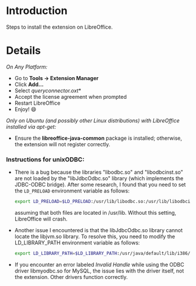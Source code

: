 # Introduction

Steps to install the extension on LibreOffice.

# Details

*On Any Platform:*

- Go to **Tools -> Extension Manager**  
- Click **Add...**  
- Select **queryconnector*.oxt**  
- Accept the license agreement when prompted  
- Restart LibreOffice  
- Enjoy! 😄

*Only on Ubuntu (and possibly other Linux distributions) with LibreOffice installed via apt-get:*

- Ensure the **libreoffice-java-common** package is installed; otherwise, the extension will not register correctly.

### Instructions for unixODBC:

* There is a bug because the libraries "libodbc.so" and "libodbcinst.so" are not loaded by the "libJdbcOdbc.so" library (which implements the JDBC-ODBC bridge). After some research, I found that you need to set the `LD_PRELOAD` environment variable as follows:

   ```bash
   export LD_PRELOAD=$LD_PRELOAD:/usr/lib/libodbc.so:/usr/lib/libodbcinst.so
   ```

   assuming that both files are located in /usr/lib. Without this setting, LibreOffice will crash.

 * Another issue I encountered is that the libJdbcOdbc.so library cannot locate the libjvm.so library. To resolve this, you need to modify the LD_LIBRARY_PATH environment variable as follows:

   ```bash
   export LD_LIBRARY_PATH=$LD_LIBRARY_PATH:/usr/java/default/lib/i386/client
   ```

 * If you encounter an error labeled *Invalid Handle* while using the ODBC driver libmyodbc.so for MySQL, the issue lies with the driver itself, not the extension. Other drivers function correctly.
